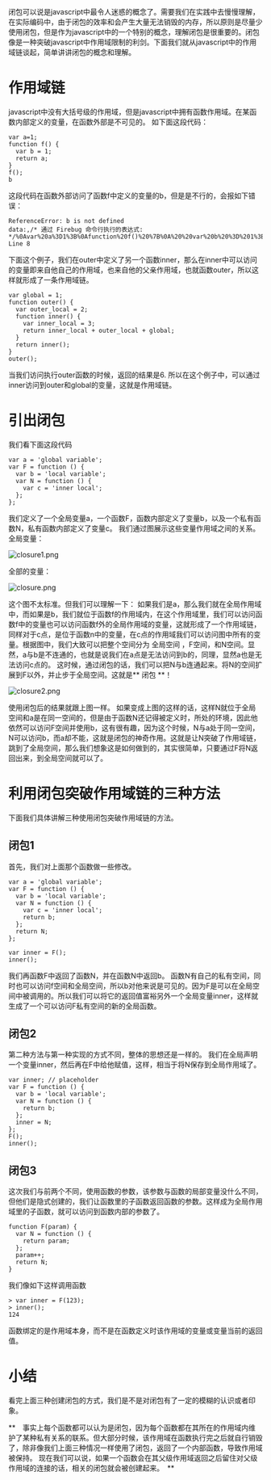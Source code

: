 闭包可以说是javascript中最令人迷惑的概念了。需要我们在实践中去慢慢理解，在实际编码中，由于闭包的效率和会产生大量无法销毁的内存，所以原则是尽量少使用闭包，但是作为javascript中的一个特别的概念，理解闭包是很重要的。闭包像是一种突破javascript中作用域限制的利剑。下面我们就从javascript中的作用域链谈起，简单讲讲闭包的概念和理解。

# 作用域链
javascript中没有大括号级的作用域，但是javascript中拥有函数作用域。在某函数内部定义的变量，在函数外部是不可见的。
如下面这段代码：
```
var a=1;
function f() {
  var b = 1;
  return a;
}
f();
b
```
这段代码在函数外部访问了函数f中定义的变量的b，但是是不行的，会报如下错误：
```
ReferenceError: b is not defined
data:,/* 通过 Firebug 命令行执行的表达式: */%0Avar%20a%3D1%3B%0Afunction%20f()%20%7B%0A%20%20var%20b%20%3D%201%3B%0A%20%20return%20a%3B%0A%7D%0Af()%3B%0Ab
Line 8
```
下面这个例子，我们在outer中定义了另一个函数inner，那么在inner中可以访问的变量即来自他自己的作用域，也来自他的父亲作用域，也就函数outer，所以这样就形成了一条作用域链。
```
var global = 1;
function outer() {
  var outer_local = 2;
  function inner() {
    var inner_local = 3;
    return inner_local + outer_local + global;
  }
  return inner();
}
outer();
```
当我们访问执行outer函数的时候，返回的结果是6.
所以在这个例子中，可以通过inner访问到outer和global的变量，这就是作用域链。

# 引出闭包
我们看下面这段代码
```
var a = 'global variable';
var F = function () {
  var b = 'local variable';
  var N = function () {
    var c = 'inner local';
  };
};
```
我们定义了一个全局变量a，一个函数F，函数内部定义了变量b，以及一个私有函数N，私有函数内部定义了变量c。
我们通过图展示这些变量作用域之间的关系。
全局变量：


![closure1.png](http://upload-images.jianshu.io/upload_images/1234352-01d82397cc1d0fc3.png?imageMogr2/auto-orient/strip%7CimageView2/2/w/1240)

全部的变量：


![closure.png](http://upload-images.jianshu.io/upload_images/1234352-663999296d26045c.png?imageMogr2/auto-orient/strip%7CimageView2/2/w/1240)

这个图不太标准。但我们可以理解一下：
如果我们是a，那么我们就在全局作用域中，而如果是b，我们就位于函数f的作用域内，在这个作用域里，我们可以访问函数f中的变量也可以访问函数f外的全局作用域的变量，这就形成了一个作用域链，同样对于c点，是位于函数n中的变量，在c点的作用域我们可以访问图中所有的变量。根据图中，我们大致可以把整个空间分为 全局空间 ，F空间，和N空间。显然，a与b是不连通的，也就是说我们在a点是无法访问到b的，同理，显然a也是无法访问c点的。
这时候，通过闭包的话，我们可以把N与b连通起来。将N的空间扩展到F以外，并止步于全局空间。这就是** 闭包 **！


![closure2.png](http://upload-images.jianshu.io/upload_images/1234352-88bcd575a46c26f8.png?imageMogr2/auto-orient/strip%7CimageView2/2/w/1240)

使用闭包后的结果就跟上图一样。
如果变成上图的这样的话，这样N就位于全局空间和a是在同一空间的，但是由于函数N还记得被定义时，所处的环境，因此他依然可以访问F空间并使用b，这有很有趣，因为这个时候，N与a处于同一空间，N可以访问b，而a却不能，这就是闭包的神奇作用。这就是让N突破了作用域链，跳到了全局空间，那么我们想象这是如何做到的，其实很简单，只要通过F将N返回出来，到全局空间就可以了。

# 利用闭包突破作用域链的三种方法

下面我们具体讲解三种使用闭包突破作用域链的方法。

## 闭包1
首先，我们对上面那个函数做一些修改。
```
var a = 'global variable';
var F = function () {
  var b = 'local variable';
  var N = function () {
    var c = 'inner local';
    return b;
  };
  return N;
};

var inner = F();
inner();
```
我们再函数F中返回了函数N，并在函数N中返回b。
函数N有自己的私有空间，同时也可以访问f空间和全局空间，所以b对他来说是可见的。因为F是可以在全局空间中被调用的。所以我们可以将它的返回值富裕另外一个全局变量inner，这样就生成了一个可以访问F私有空间的新的全局函数。

## 闭包2
第二种方法与第一种实现的方式不同，整体的思想还是一样的。
我们在全局声明一个变量inner，然后再在F中给他赋值，这样，相当于将N保存到全局作用域了。
```
var inner; // placeholder
var F = function () {
  var b = 'local variable';
  var N = function () {
    return b;
  };
  inner = N;
};
F();
inner();
```
## 闭包3
这次我们与前两个不同，使用函数的参数，该参数与函数的局部变量没什么不同，但他们是隐式创建的，我们让函数里的子函数返回函数的参数。这样成为全局作用域里的子函数，就可以访问到函数内部的参数了。
```
function F(param) {
  var N = function () {
    return param;
  };
  param++;
  return N;
}
```
我们像如下这样调用函数
```
> var inner = F(123);
> inner();
124
```
函数绑定的是作用域本身，而不是在函数定义时该作用域的变量或变量当前的返回值。

# 小结
看完上面三种创建闭包的方式，我们是不是对闭包有了一定的模糊的认识或者印象。

**　事实上每个函数都可以认为是闭包，因为每个函数都在其所在的作用域内维护了某种私有关系的联系。但大部分时候，该作用域在函数执行完之后就自行销毁了，除非像我们上面三种情况一样使用了闭包，返回了一个内部函数，导致作用域被保持。
现在我们可以说，如果一个函数会在其父级作用域返回之后留住对父级作用域的连接的话，相关的闭包就会被创建起来。　**
